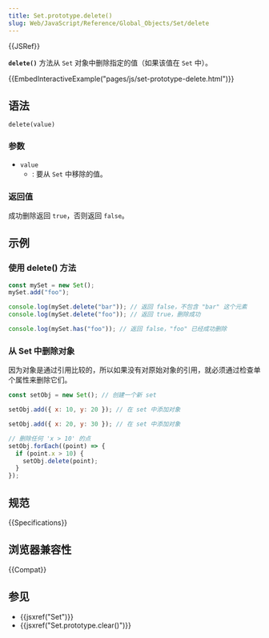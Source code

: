```yaml
---
title: Set.prototype.delete()
slug: Web/JavaScript/Reference/Global_Objects/Set/delete
---
```


{{JSRef}}

**`delete()`** 方法从 `Set` 对象中删除指定的值（如果该值在 `Set` 中）。

{{EmbedInteractiveExample("pages/js/set-prototype-delete.html")}}

## 语法

```js-nolint
delete(value)
```

### 参数

- `value`
  - : 要从 `Set` 中移除的值。

### 返回值

成功删除返回 `true`，否则返回 `false`。

## 示例

### 使用 delete() 方法

```js
const mySet = new Set();
mySet.add("foo");

console.log(mySet.delete("bar")); // 返回 false，不包含 "bar" 这个元素
console.log(mySet.delete("foo")); // 返回 true，删除成功

console.log(mySet.has("foo")); // 返回 false，"foo" 已经成功删除
```

### 从 Set 中删除对象

因为对象是通过引用比较的，所以如果没有对原始对象的引用，就必须通过检查单个属性来删除它们。

```js
const setObj = new Set(); // 创建一个新 set

setObj.add({ x: 10, y: 20 }); // 在 set 中添加对象

setObj.add({ x: 20, y: 30 }); // 在 set 中添加对象

// 删除任何 'x > 10' 的点
setObj.forEach((point) => {
  if (point.x > 10) {
    setObj.delete(point);
  }
});
```

## 规范

{{Specifications}}

## 浏览器兼容性

{{Compat}}

## 参见

- {{jsxref("Set")}}
- {{jsxref("Set.prototype.clear()")}}
